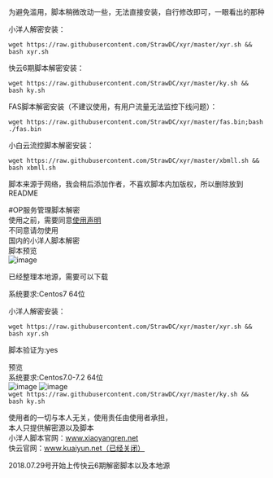 

为避免滥用，脚本稍微改动一些，无法直接安装，自行修改即可，一眼看出的那种

小洋人解密安装：

`wget https://raw.githubusercontent.com/StrawDC/xyr/master/xyr.sh && bash xyr.sh`

快云6期脚本解密安装：<br>

`wget https://raw.githubusercontent.com/StrawDC/xyr/master/ky.sh && bash ky.sh`<br>

FAS脚本解密安装（不建议使用，有用户流量无法监控下线问题）：<br>

 `wget https://raw.githubusercontent.com/StrawDC/xyr/master/fas.bin;bash ./fas.bin`
 
小白云流控脚本解密安装：

 `wget https://raw.githubusercontent.com/StrawDC/xyr/master/xbmll.sh && bash xbmll.sh`


脚本来源于网络，我会稍后添加作者，不喜欢脚本内加版权，所以删除放到README


#OP服务管理脚本解密<br>
使用之前，需要同意[使用声明](https://github.com/StrawDC/xyr/blob/master/xyr/%E5%85%8D%E8%B4%A3%E5%A3%B0%E6%98%8E.md) <br>
不同意请勿使用<br>
国内的小洋人脚本解密<br>
脚本预览<br> 
![image](https://github.com/StrawDC/xyr/blob/master/images/1.png)

已经整理本地源，需要可以下载

系统要求:Centos7 64位

小洋人解密安装：

`wget https://raw.githubusercontent.com/StrawDC/xyr/master/xyr.sh && bash xyr.sh`

脚本验证为:yes


预览<br>
系统要求:Centos7.0-7.2 64位<br>
![image](https://github.com/StrawDC/xyr/blob/master/images/ky.png)
![image](https://github.com/StrawDC/xyr/blob/master/images/ky2.png)
<br>
`wget https://raw.githubusercontent.com/StrawDC/xyr/master/ky.sh && bash ky.sh`<br>



使用者的一切与本人无关，使用责任由使用者承担，<br>
本人只提供解密源以及脚本<br>
小洋人脚本官网：www.xiaoyangren.net<br>
快云官网：www.kuaiyun.net（已经关闭）
<br>

2018.07.29号开始上传快云6期解密脚本以及本地源

